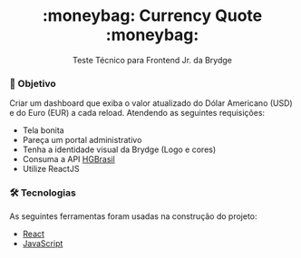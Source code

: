<h1 align="center">:moneybag: Currency Quote :moneybag:</h1>
<p align="center">Teste Técnico para Frontend Jr. da Brydge</p>

### :dart: Objetivo

Criar um dashboard que exiba o valor atualizado do Dólar Americano (USD) e do Euro (EUR) a cada reload. Atendendo as seguintes requisições:

- Tela bonita
- Pareça um portal administrativo
- Tenha a identidade visual da Brydge (Logo e cores)
- Consuma a API <a href="https://api.hgbrasil.com/finance">HGBrasil</a>
- Utilize ReactJS

### 🛠 Tecnologias

As seguintes ferramentas foram usadas na construção do projeto:

- [React](https://pt-br.reactjs.org/)
- [JavaScript](https://www.javascript.com/)

